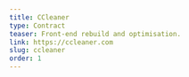 ```yaml
---
title: CCleaner
type: Contract
teaser: Front-end rebuild and optimisation.
link: https://ccleaner.com
slug: ccleaner
order: 1
---
```

